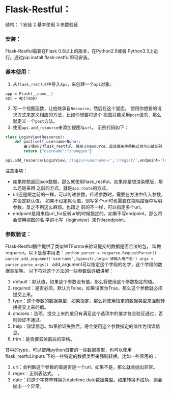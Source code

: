 # Flask-Restful：
结构：
1.安装
2.基本使用
3.参数验证

### 安装：
Flask-Restful需要在Flask 0.8以上的版本，在Python2.6或者
Python3.3上运行。通过pip install flask-restful即可安装。

### 基本使用：
1. 从`flask_restful`中导入`Api`，来创建一个`api`对象。
```
app = Flask(__name__)
api = Api(app)
```
2. 写一个视图函数，让他继承自`Resource`，然后在这个里面，
使用你想要的请求方式来定义相应的方法，比如你想要将这个
视图只能采用`post`请求，那么就定义一个`post`方法。
3. 使用`api.add_resource`来添加视图与`url`。
示例代码如下：
```python
class LoginView(Resource):
    def post(self,username=None):
        由于使用了flask_restful，继承于Resource，此处使用字典格式也可以被识别
        return {"username":"zhongguo"}

api.add_resource(LoginView,'/login/<username>/','/regist/',endpoint='login')
```
注意事项：
* 如果你想返回json数据，那么就使用flask_restful，如果你是想渲染模版，那么还是采用
之前的方式，就是`app.route`的方式。
* url还是跟之前的一样，可以传递参数，传递参数时，需要在方法中传入参数，并设定默认值，
如果不设定默认值，则写多个url时也需要在每隔路径中写明参数，反之不用这么麻烦。也跟之
前的不一样，可以指定多个url。
* endpoint是用来给url_for反转url的时候指定的。如果不写endpoint，那么将会使用视图的名
字的小写（loginview）来作为endpoint。


### 参数验证：
Flask-Restful插件提供了类似WTForms来验证提交的数据是否合法的包，
叫做reqparse。以下是基本用法：
    ```python
    parser = reqparse.RequestParser()
    parser.add_argument('username',type=str,help='请输入用户名')
    args = parser.parse_args()
    ```
add_argument可以指定这个字段的名字，这个字段的数据类型等。
以下将对这个方法的一些参数做详细讲解：
1. default：默认值，如果这个参数没有值，那么将使用这个参数指定的值。
2. required：是否必须。默认为False，如果设置为True，那么这个参数就必须提交上来。
 3. type：这个参数的数据类型，如果指定，那么将使用指定的数据类型来强制转换提交上来的值。
4. choices：选项。提交上来的值只有满足这个选项中的值才符合验证通过，否则验证不通过。
5. help：错误信息。如果验证失败后，将会使用这个参数指定的值作为错误信息。
6. trim：是否要去掉前后的空格。

其中的type，可以使用python自带的一些数据类型，也可以使用flask_restful.inputs
下的一些特定的数据类型来强制转换。比如一些常用的：
1. url：会判断这个参数的值是否是一个url，如果不是，那么就会抛出异常。
2. regex：正则表达式。 ，
3. date：将这个字符串转换为datetime.date数据类型。如果转换不成功，则会抛出一个异常。

